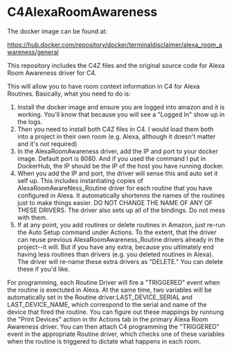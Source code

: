 # C4AlexaRoomAwareness

The docker image can be found at:

https://hub.docker.com/repository/docker/terminaldisclaimer/alexa_room_awareness/general

This repository includes the C4Z files and the original source code for Alexa Room Awareness driver for C4. 

This will allow you to have room context information in C4 for Alexa Routines. Basically, what you need to do is:

1. Install the docker image and ensure you are logged into amazon and it is working. You'll know that because you will see a "Logged In" show up in the logs. 
2. Then you need to install both C4Z files in C4. I would load them both into a project in their own room (e.g. Alexa, although it doesn't matter and it's not required)
3. In the AlexaRoomAwareness driver, add the IP and port to your docker image. Default port is 8080. And if you used the command I put in DockerHub, the IP should be the IP of the host you have running docker.
4. When you add the IP and port, the driver will sense this and auto set it self up. This includes instantiating copies of AlexaRoomAwareNess_Routine driver for each routine that you have configured in Alexa. It automatically shortenns the names of the routines just to make things easier. DO NOT CHANGE THE NAME OF ANY OF THESE DRIVERS. The driver also sets up all of the bindings. Do not mess with them.
5. If at any point, you add routines or delete routines in Amazon, just re-run the Auto Setup command under Actions. To the extent, that the driver can reuse previous AlexaRoomAwareness_Routine drivers already in the project--it will. But if you have any extra, because you ultimately end having less routines than drivers (e.g. you deleted routines in Alexa). The driver will re-name these extra drivers as "DELETE." You can delete these if you'd like. 


For programming, each Routine Driver will fire a "TRIGGERED" event when the routine is exectuted in Alexa. At the same time, two variables will be automatically set in the Routine driver:LAST_DEVICE_SERIAL and LAST_DEVICE_NAME, which correspond to the serial and name of the device that fired the routine. You can figure out these mappings by runnung the "Print Devices" action in thr Actions tab in the primary Alexa Room Awareness driver. You can then attach C4 programming the "TRIGGERED" event in the appropriate Routine driver,  which checks one of these variables when the routine is triggered to dictate what happens in each room.
